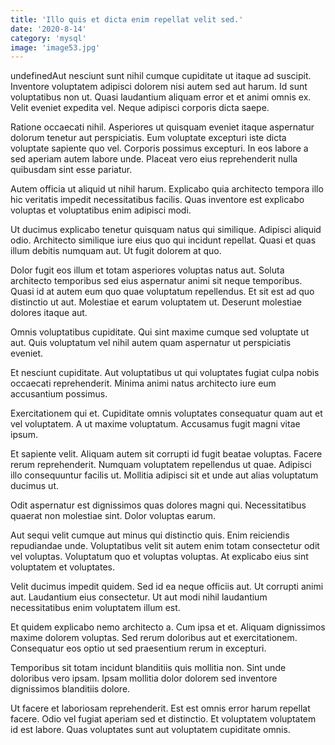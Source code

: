 ```yaml
---
title: 'Illo quis et dicta enim repellat velit sed.'
date: '2020-8-14'
category: 'mysql'
image: 'image53.jpg'
---
```


undefinedAut nesciunt sunt nihil cumque cupiditate ut itaque ad suscipit. Inventore voluptatem adipisci dolorem nisi autem sed aut harum. Id sunt voluptatibus non ut. Quasi laudantium aliquam error et et animi omnis ex. Velit eveniet expedita vel. Neque adipisci corporis dicta saepe.
 Ratione occaecati nihil. Asperiores ut quisquam eveniet itaque aspernatur dolorum tenetur aut perspiciatis. Eum voluptate excepturi iste dicta voluptate sapiente quo vel. Corporis possimus excepturi. In eos labore a sed aperiam autem labore unde. Placeat vero eius reprehenderit nulla quibusdam sint esse pariatur.
 Autem officia ut aliquid ut nihil harum. Explicabo quia architecto tempora illo hic veritatis impedit necessitatibus facilis. Quas inventore est explicabo voluptas et voluptatibus enim adipisci modi.

Ut ducimus explicabo tenetur quisquam natus qui similique. Adipisci aliquid odio. Architecto similique iure eius quo qui incidunt repellat. Quasi et quas illum debitis numquam aut. Ut fugit dolorem at quo.
 Dolor fugit eos illum et totam asperiores voluptas natus aut. Soluta architecto temporibus sed eius aspernatur animi sit neque temporibus. Quasi id at autem eum quo quae voluptatum repellendus. Et sit est ad quo distinctio ut aut. Molestiae et earum voluptatem ut. Deserunt molestiae dolores itaque aut.
 Omnis voluptatibus cupiditate. Qui sint maxime cumque sed voluptate ut aut. Quis voluptatum vel nihil autem quam aspernatur ut perspiciatis eveniet.

Et nesciunt cupiditate. Aut voluptatibus ut qui voluptates fugiat culpa nobis occaecati reprehenderit. Minima animi natus architecto iure eum accusantium possimus.
 Exercitationem qui et. Cupiditate omnis voluptates consequatur quam aut et vel voluptatem. A ut maxime voluptatum. Accusamus fugit magni vitae ipsum.
 Et sapiente velit. Aliquam autem sit corrupti id fugit beatae voluptas. Facere rerum reprehenderit. Numquam voluptatem repellendus ut quae. Adipisci illo consequuntur facilis ut. Mollitia adipisci sit et unde aut alias voluptatum ducimus ut.

Odit aspernatur est dignissimos quas dolores magni qui. Necessitatibus quaerat non molestiae sint. Dolor voluptas earum.
 Aut sequi velit cumque aut minus qui distinctio quis. Enim reiciendis repudiandae unde. Voluptatibus velit sit autem enim totam consectetur odit vel voluptas. Voluptatum quo et voluptas voluptas. At explicabo eius sint voluptatem et voluptates.
 Velit ducimus impedit quidem. Sed id ea neque officiis aut. Ut corrupti animi aut. Laudantium eius consectetur. Ut aut modi nihil laudantium necessitatibus enim voluptatem illum est.

Et quidem explicabo nemo architecto a. Cum ipsa et et. Aliquam dignissimos maxime dolorem voluptas. Sed rerum doloribus aut et exercitationem. Consequatur eos optio ut sed praesentium rerum in excepturi.
 Temporibus sit totam incidunt blanditiis quis mollitia non. Sint unde doloribus vero ipsam. Ipsam mollitia dolor dolorem sed inventore dignissimos blanditiis dolore.
 Ut facere et laboriosam reprehenderit. Est est omnis error harum repellat facere. Odio vel fugiat aperiam sed et distinctio. Et voluptatem voluptatem id est labore. Quas voluptates sunt aut voluptatem cupiditate omnis.


